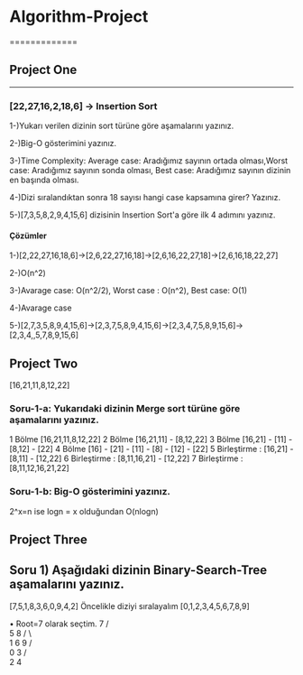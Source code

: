 # Algorithm-Project
 =============
  
## Project One
-------------

### [22,27,16,2,18,6] -> Insertion Sort

1-)Yukarı verilen dizinin sort türüne göre aşamalarını yazınız.

2-)Big-O gösterimini yazınız.

3-)Time Complexity: Average case: Aradığımız sayının ortada olması,Worst case: Aradığımız sayının sonda olması, Best case: Aradığımız sayının dizinin en başında olması.

4-)Dizi sıralandıktan sonra 18 sayısı hangi case kapsamına girer? Yazınız.

5-)[7,3,5,8,2,9,4,15,6] dizisinin Insertion Sort'a göre ilk 4 adımını yazınız.

#### Çözümler
1-)[2,22,27,16,18,6]->[2,6,22,27,16,18]->[2,6,16,22,27,18]->[2,6,16,18,22,27]

2-)O(n^2)

3-)Avarage case: O(n^2/2), Worst case : O(n^2), Best case: O(1)

4-)Avarage case

5-)[2,7,3,5,8,9,4,15,6]->[2,3,7,5,8,9,4,15,6]->[2,3,4,7,5,8,9,15,6]->[2,3,4,,5,7,8,9,15,6]

## Project Two
[16,21,11,8,12,22]

### Soru-1-a: Yukarıdaki dizinin Merge sort türüne göre aşamalarını yazınız.

1 Bölme [16,21,11,8,12,22]
2 Bölme [16,21,11] - [8,12,22]
3 Bölme [16,21] - [11] - [8,12] - [22]
4 Bölme [16] - [21] - [11] - [8] - [12] - [22]
5 Birleştirme : [16,21] - [8,11] - [12,22]
6 Birleştirme : [8,11,16,21] - [12,22]
7 Birleştirme : [8,11,12,16,21,22]

### Soru-1-b: Big-O gösterimini yazınız.
2^x=n ise logn = x olduğundan O(nlogn)

## Project Three

## Soru 1) Aşağıdaki dizinin Binary-Search-Tree aşamalarını yazınız.
[7,5,1,8,3,6,0,9,4,2]
Öncelikle diziyi sıralayalım
[0,1,2,3,4,5,6,7,8,9]

  • Root=7 olarak seçtim.
           7
         /   \
        5     8
       / \     \
      1   6     9
     / \
    0   3
       / \
      2   4
 
 
